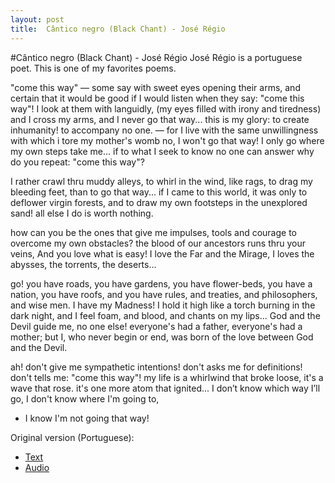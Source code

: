 ```yaml
---
layout: post
title:  Cântico negro (Black Chant) - José Régio
---
```


#Cântico negro (Black Chant) - José Régio
José Régio is a portuguese poet. This is one of my favorites poems.

"come this way" — some say with sweet eyes
opening their arms, and certain
that it would be good if I would listen
when they say: "come this way"!
I look at them with languidly,
(my eyes filled with irony and tiredness)
and I cross my arms,
and I never go that way...
this is my glory:
to create inhumanity!
to accompany no one.
— for I live with the same unwillingness
with which i tore my mother's womb
no, I won't go that way! I only go where
my own steps take me...
if to what I seek to know no one can answer
why do you repeat: "come this way"?

I rather crawl thru muddy alleys,
to whirl in the wind,
like rags, to drag my bleeding feet,
than to go that way...
if I came to this world, it was
only to deflower virgin forests, 
and to draw my own footsteps in the unexplored sand! 
all else I do is worth nothing.

how can you be the ones
that give me impulses, tools and courage
to overcome my own obstacles?
the blood of our ancestors runs thru your veins,
And you love what is easy!
I love the Far and the Mirage,
I loves the abysses, the torrents, the deserts...

go! you have roads,
you have gardens, you have flower-beds,
you have a nation, you have roofs,
and you have rules, and treaties, and philosophers, and wise men.
I have my Madness!
I hold it high like a torch burning in the dark night,
and I feel foam, and blood, and chants on my lips...
God and the Devil guide me, no one else!
everyone's had a father, everyone's had a mother; 
but I, who never begin or end,
was born of the love between God and the Devil.

ah! don't give me sympathetic intentions!
don't asks me for definitions!
don't tells me: "come this way"!
my life is a whirlwind that broke loose,
it's a wave that rose.
it's one more atom that ignited... 
I don’t know which way I’ll go,
I don't know where I'm going to,
- I know I'm not going that way!

Original version (Portuguese):

* [Text](http://www.releituras.com/jregio_cantico.asp)
* [Audio](http://www.youtube.com/watch?v=qKyWRJZnu2o)

